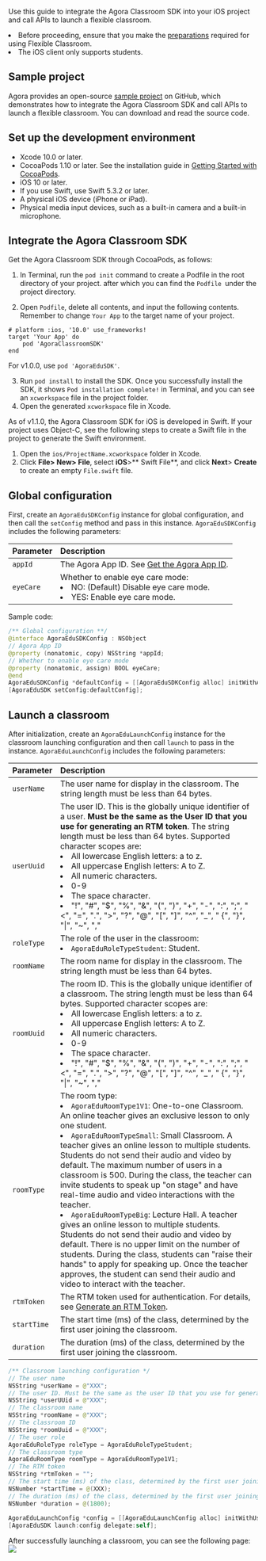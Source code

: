 Use this guide to integrate the Agora Classroom SDK into your iOS project and call APIs to launch a flexible classroom.

<div class="alert note"><li>Before proceeding, ensure that you make the <a href="./agora_class_prep">preparations</a> required for using Flexible Classroom.<li>The iOS client only supports students.</div>

## Sample project
Agora provides an open-source [sample project](https://github.com/AgoraIO-Community/CloudClass-iOS) on GitHub, which demonstrates how to integrate the Agora Classroom SDK and call APIs to launch a flexible classroom. You can download and read the source code.

## Set up the development environment

- Xcode 10.0 or later.
- CocoaPods 1.10 or later. See the installation guide in [Getting Started with CocoaPods](https://guides.cocoapods.org/using/getting-started.html#getting-started).
- iOS 10 or later.
- If you use Swift, use Swift 5.3.2 or later.
- A physical iOS device (iPhone or iPad).
- Physical media input devices, such as a built-in camera and a built-in microphone.

## Integrate the Agora Classroom SDK

Get the Agora Classroom SDK through CocoaPods, as follows:

1. In Terminal, run the `pod init` command to create a Podfile in the root directory of your project. after which you can find the `Podfile `under the project directory.

2. Open `Podfile`, delete all contents, and input the following contents. Remember to change `Your App` to the target name of your project.

```
# platform :ios, '10.0' use_frameworks!
target 'Your App' do
    pod 'AgoraClassroomSDK'
end
```

<div class="alert info">For v1.0.0, use <code>pod 'AgoraEduSDK'</code>.</div>

3. Run `pod install` to install the SDK. Once you successfully install the SDK, it shows `Pod installation complete!` in Terminal, and you can see an `xcworkspace` file in the project folder.
4. Open the generated `xcworkspace` file in Xcode.

As of v1.1.0,  the Agora Classroom SDK for iOS is developed in Swift. If your project uses Object-C, see the following steps to create a Swift file in the project to generate the Swift environment.

1. Open the `ios/ProjectName.xcworkspace` folder in Xcode.
2. Click **File> New> File**, select **iOS**>** Swift File**, and click **Next**> **Create** to create an empty `File.swift` file.

## Global configuration

First, create an `AgoraEduSDKConfig` instance for global configuration, and then call the `setConfig` method and pass in this instance. `AgoraEduSDKConfig` includes the following parameters:

| Parameter | Description |
| :-------- | :----------------------------------------------------------- |
| `appId` | The Agora App ID. See [Get the Agora App ID](./agora_class_prep#step1). |
| `eyeCare` | Whether to enable eye care mode:<li>NO: (Default) Disable eye care mode.<li>YES: Enable eye care mode. |

Sample code:
```swift
/** Global configuration **/
@interface AgoraEduSDKConfig : NSObject
// Agora App ID
@property (nonatomic, copy) NSString *appId;
// Whether to enable eye care mode
@property (nonatomic, assign) BOOL eyeCare;
@end
AgoraEduSDKConfig *defaultConfig = [[AgoraEduSDKConfig alloc] initWithAppId:appId eyeCare:eyeCare];
[AgoraEduSDK setConfig:defaultConfig];
```

## Launch a classroom

After initialization, create an `AgoraEduLaunchConfig` instance for the classroom launching configuration and then call `launch` to pass in the instance. `AgoraEduLaunchConfig` includes the following parameters:

| Parameter | Description |
| :---------- | :----------------------------------------------------------- |
| `userName` | The user name for display in the classroom. The string length must be less than 64 bytes. |
| `userUuid` | The user ID. This is the globally unique identifier of a user. **Must be the same as the User ID that you use for generating an RTM token**. The string length must be less than 64 bytes. Supported character scopes are:<li>All lowercase English letters: a to z.<li>All uppercase English letters: A to Z.<li>All numeric characters.<li>0-9<li>The space character.<li>"!", "#", "$", "%", "&", "(", ")", "+", "-", ":", ";", "<", "=", ".", ">", "?", "@", "[", "]", "^", "_", " {", "}", "\|", "~", "," |
| `roleType` | The role of the user in the classroom:<li>`AgoraEduRoleTypeStudent`: Student. |
| `roomName` | The room name for display in the classroom. The string length must be less than 64 bytes. |
| `roomUuid` | The room ID. This is the globally unique identifier of a classroom. The string length must be less than 64 bytes. Supported character scopes are:<li>All lowercase English letters: a to z.<li>All uppercase English letters: A to Z.<li>All numeric characters.<li>0-9<li>The space character.<li>"!", "#", "$", "%", "&", "(", ")", "+", "-", ":", ";", "<", "=", ".", ">", "?", "@", "[", "]", "^", "_", " {", "}", "\|", "~", "," |
| `roomType` | The room type:<li>`AgoraEduRoomType1V1`: One-to-one Classroom. An online teacher gives an exclusive lesson to only one student.<li>`AgoraEduRoomTypeSmall`: Small Classroom. A teacher gives an online lesson to multiple students. Students do not send their audio and video by default. The maximum number of users in a classroom is 500. During the class, the teacher can invite students to speak up "on stage" and have real-time audio and video interactions with the teacher.<li>`AgoraEduRoomTypeBig`: Lecture Hall. A teacher gives an online lesson to multiple students. Students do not send their audio and video by default. There is no upper limit on the number of students. During the class, students can "raise their hands" to apply for speaking up. Once the teacher approves, the student can send their audio and video to interact with the teacher. |
| `rtmToken` | The RTM token used for authentication. For details, see [Generate an RTM Token](./agora_class_prep#step5). |
| `startTime` | The start time (ms) of the class, determined by the first user joining the classroom. |
| `duration` | The duration (ms) of the class, determined by the first user joining the classroom. |

```swift
/** Classroom launching configuration */
// The user name
NSString *userName = @"XXX";
// The user ID. Must be the same as the user ID that you use for generating an RTM token.
NSString *userUUid = @"XXX";
// The classroom name
NSString *roomName = @"XXX";
// The classroom ID
NSString *roomUuid = @"XXX";
// The user role
AgoraEduRoleType roleType = AgoraEduRoleTypeStudent;
// The classroom type
AgoraEduRoomType roomType = AgoraEduRoomType1V1;
// The RTM token
NSString *rtmToken = "";
// The start time (ms) of the class, determined by the first user joining the classroom.
NSNumber *startTime = @(XXX);
// The duration (ms) of the class, determined by the first user joining the classroom.
NSNumber *duration = @(1800);
 
AgoraEduLaunchConfig *config = [[AgoraEduLaunchConfig alloc] initWithUserName:userName userUuid:userUuid roleType:roleType roomName:roomName roomUuid:roomUuid roomType:roomType token:rtmToken startTime:startTime duration:duration];
[AgoraEduSDK launch:config delegate:self];
```

After successfully launching a classroom, you can see the following page:![](https://web-cdn.agora.io/docs-files/1619164553801)
